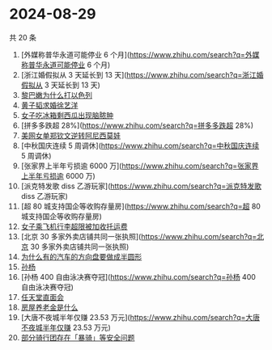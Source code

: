 # 2024-08-29

共 20 条

<!-- BEGIN ZHIHUSEARCH -->
<!-- 最后更新时间 Thu Aug 29 2024 23:22:11 GMT+0800 (China Standard Time) -->
1. [外媒称普华永道可能停业 6 个月](https://www.zhihu.com/search?q=外媒称普华永道可能停业 6 个月)
1. [浙江婚假拟从 3 天延长到 13 天](https://www.zhihu.com/search?q=浙江婚假拟从 3 天延长到 13 天)
1. [黎巴嫩为什么打以色列](https://www.zhihu.com/search?q=黎巴嫩为什么打以色列)
1. [黄子韬求婚徐艺洋](https://www.zhihu.com/search?q=黄子韬求婚徐艺洋)
1. [女子吃冰箱剩西瓜出现脑脓肿](https://www.zhihu.com/search?q=女子吃冰箱剩西瓜出现脑脓肿)
1. [拼多多跌超 28%](https://www.zhihu.com/search?q=拼多多跌超 28%)
1. [美网女单郑钦文逆转阿尼西莫娃](https://www.zhihu.com/search?q=美网女单郑钦文逆转阿尼西莫娃)
1. [中秋国庆连续 5 周调休](https://www.zhihu.com/search?q=中秋国庆连续 5 周调休)
1. [张家界上半年亏损逾 6000 万](https://www.zhihu.com/search?q=张家界上半年亏损逾 6000 万)
1. [派克特发歌 diss 乙游玩家](https://www.zhihu.com/search?q=派克特发歌 diss 乙游玩家)
1. [超 80 城支持国企等收购存量房](https://www.zhihu.com/search?q=超 80 城支持国企等收购存量房)
1. [女子乘飞机行李超限被加收托运费](https://www.zhihu.com/search?q=女子乘飞机行李超限被加收托运费)
1. [北京 30 多家外卖店铺共同一张执照](https://www.zhihu.com/search?q=北京 30 多家外卖店铺共同一张执照)
1. [为什么有的汽车的方向盘要做成半圆形](https://www.zhihu.com/search?q=为什么有的汽车的方向盘要做成半圆形)
1. [孙杨](https://www.zhihu.com/search?q=孙杨)
1. [孙杨 400 自由泳决赛夺冠](https://www.zhihu.com/search?q=孙杨 400 自由泳决赛夺冠)
1. [任天堂直面会](https://www.zhihu.com/search?q=任天堂直面会)
1. [房屋养老金是什么](https://www.zhihu.com/search?q=房屋养老金是什么)
1. [大唐不夜城半年仅赚 23.53 万元](https://www.zhihu.com/search?q=大唐不夜城半年仅赚 23.53 万元)
1. [部分骑行团存在「暴骑」等安全问题](https://www.zhihu.com/search?q=部分骑行团存在「暴骑」等安全问题)
<!-- END ZHIHUSEARCH -->
